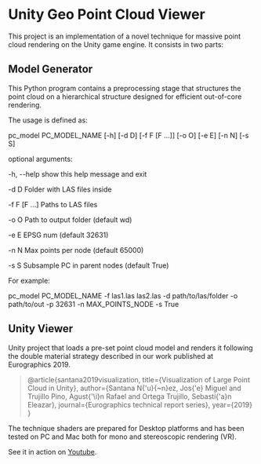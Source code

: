 # Unity Geo Point Cloud Viewer

This project is an implementation of a novel technique for massive point cloud rendering on the Unity game engine. 
It consists in two parts:

## Model Generator

This Python program contains a preprocessing stage that structures the point cloud on a hierarchical structure designed for efficient 
out-of-core rendering.

The usage is defined as:

pc_model PC_MODEL_NAME [-h] [-d D] [-f F [F ...]] [-o O] [-e E] [-n N]
                              [-s S]

optional arguments:

  -h, --help    show this help message and exit
  
  -d D          Folder with LAS files inside
  
  -f F [F ...]  Paths to LAS files
  
  -o O          Path to output folder (default wd)
  
  -e E          EPSG num (default 32631)
  
  -n N          Max points per node (default 65000)
  
  -s S          Subsample PC in parent nodes (default True)
  
  
For example:

pc_model PC_MODEL_NAME -f las1.las las2.las -d path/to/las/folder -o path/to/out -p 32631 -n MAX_POINTS_NODE -s True 

## Unity Viewer

Unity project that loads a pre-set point cloud model and renders it following the double material strategy described in our work published at Eurographics 2019.


> @article{santana2019visualization,
  title={Visualization of Large Point Cloud in Unity},
  author={Santana N{\'u}{\~n}ez, Jos{\'e} Miguel and Trujillo Pino, Agust{\'\i}n Rafael and Ortega Trujillo, Sebasti{\'a}n Eleazar},
  journal={Eurographics technical report series},
  year={2019}
}

The technique shaders are prepared for Desktop platforms and has been tested on PC and Mac both for mono and stereoscopic rendering (VR). 

See it in action on [Youtube](https://www.youtube.com/watch?v=M-L_zB4L3k0).
